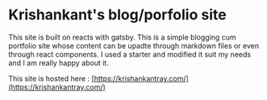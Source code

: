  # Krishankant's blog/porfolio site
 
This site is built on reacts with gatsby. This is a simple blogging cum portfolio site whose content can be upadte through markdown files or even  through react components. 
I used a starter and modified  it suit my needs and I am really happy about it. 

This site is hosted here : [https://krishankantray.com/](https://krishankantray.com/) 

